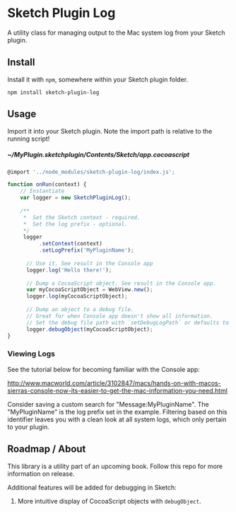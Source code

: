 
# Sketch Plugin Log

A utility class for managing output to the Mac system log from your Sketch plugin.

## Install

Install it with `npm`, somewhere within your Sketch plugin folder.

```
npm install sketch-plugin-log
```

## Usage

Import it into your Sketch plugin. Note the import path is relative to the running script!


##### ~/MyPlugin.sketchplugin/Contents/Sketch/app.cocoascript
```javascript
@import '../node_modules/sketch-plugin-log/index.js';

function onRun(context) {
    // Instantiate
    var logger = new SketchPluginLog();
    
    /**
     *  Set the Sketch context - required.
     *  Set the log prefix - optional.
     */
     logger
          .setContext(context)
          .setLogPrefix('MyPluginName');
            
      // Use it. See result in the Console app
      logger.log('Hello there!');
      
      // Dump a CocoaScript object. See result in the Console app.
      var myCocoaScriptObject = WebView.new();
      logger.log(myCocoaScriptObject);
      
      // Dump an object to a debug file.
      // Great for when Console app doesn't show all information.
      // Set the debug file path with `setDebugLogPath` or defaults to {Your plugin root}/Sketch/debug/debug.log
      logger.debugObject(myCocoaScriptObject);
}

```

### Viewing Logs

See the tutorial below for becoming familiar with the Console app:

http://www.macworld.com/article/3102847/macs/hands-on-with-macos-sierras-console-now-its-easier-to-get-the-mac-information-you-need.html

Consider saving a custom search for "Message:MyPluginName". The "MyPluginName" is the log prefix set in the example.
Filtering based on this identifier leaves you with a clean look at all system logs, which only pertain to your plugin.


## Roadmap / About

This library is a utility part of an upcoming book. Follow this repo for more information on release.

Additional features will be added for debugging in Sketch:

1. More intuitive display of CocoaScript objects with `debugObject`.
